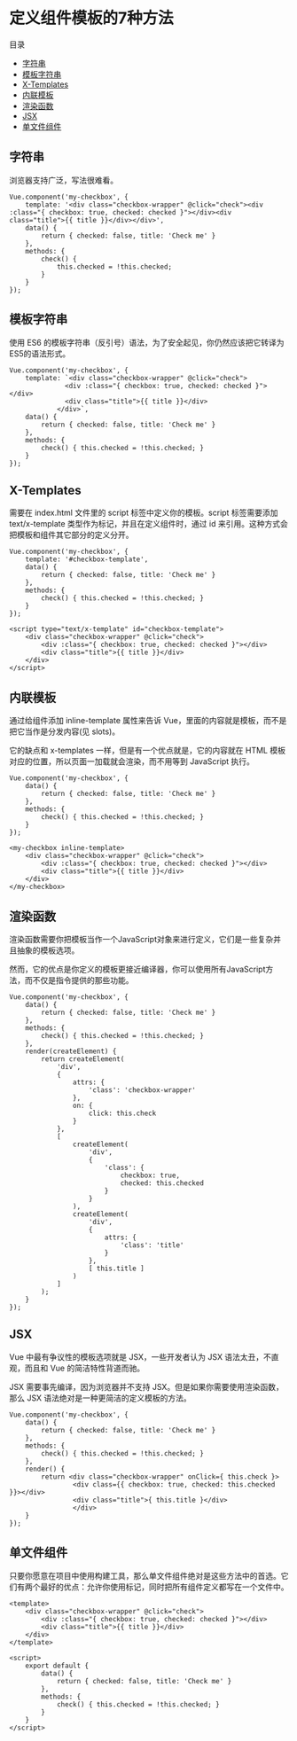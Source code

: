 # 定义组件模板的7种方法

目录

- [字符串](#字符串)
- [模板字符串](#模板字符串)
- [X-Templates](#x-templates)
- [内联模板](#内联模板)
- [渲染函数](#渲染函数)
- [JSX](#jsx)
- [单文件组件](#单文件组件)

## 字符串

浏览器支持广泛，写法很难看。

```
Vue.component('my-checkbox', {
    template: '<div class="checkbox-wrapper" @click="check"><div :class="{ checkbox: true, checked: checked }"></div><div class="title">{{ title }}</div></div>',
    data() {
        return { checked: false, title: 'Check me' }
    },
    methods: {
        check() {
            this.checked = !this.checked;
        }
    }
});
```

## 模板字符串

使用 ES6 的模板字符串（反引号）语法，为了安全起见，你仍然应该把它转译为ES5的语法形式。

```
Vue.component('my-checkbox', {
    template: `<div class="checkbox-wrapper" @click="check">
              <div :class="{ checkbox: true, checked: checked }"></div>
              <div class="title">{{ title }}</div>
            </div>`,
    data() {
        return { checked: false, title: 'Check me' }
    },
    methods: {
        check() { this.checked = !this.checked; }
    }
});
```

## X-Templates

需要在 index.html 文件里的 script 标签中定义你的模板。script 标签需要添加 text/x-template 类型作为标记，并且在定义组件时，通过 id 来引用。这种方式会把模板和组件其它部分的定义分开。

```
Vue.component('my-checkbox', {
    template: '#checkbox-template',
    data() {
        return { checked: false, title: 'Check me' }
    },
    methods: {
        check() { this.checked = !this.checked; }
    }
});

<script type="text/x-template" id="checkbox-template">
    <div class="checkbox-wrapper" @click="check">
        <div :class="{ checkbox: true, checked: checked }"></div>
        <div class="title">{{ title }}</div>
    </div>
</script>
```

## 内联模板

通过给组件添加 inline-template 属性来告诉 Vue，里面的内容就是模板，而不是把它当作是分发内容(见 slots)。

它的缺点和 x-templates 一样，但是有一个优点就是，它的内容就在 HTML 模板对应的位置，所以页面一加载就会渲染，而不用等到 JavaScript 执行。

```
Vue.component('my-checkbox', {
    data() {
        return { checked: false, title: 'Check me' }
    },
    methods: {
        check() { this.checked = !this.checked; }
    }
});

<my-checkbox inline-template>
    <div class="checkbox-wrapper" @click="check">
        <div :class="{ checkbox: true, checked: checked }"></div>
        <div class="title">{{ title }}</div>
    </div>
</my-checkbox>
```

## 渲染函数

渲染函数需要你把模板当作一个JavaScript对象来进行定义，它们是一些复杂并且抽象的模板选项。

然而，它的优点是你定义的模板更接近编译器，你可以使用所有JavaScript方法，而不仅是指令提供的那些功能。

```
Vue.component('my-checkbox', {
    data() {
        return { checked: false, title: 'Check me' }
    },
    methods: {
        check() { this.checked = !this.checked; }
    },
    render(createElement) {
        return createElement(
            'div',
            {
                attrs: {
                    'class': 'checkbox-wrapper'
                },
                on: {
                    click: this.check
                }
            },
            [
                createElement(
                    'div',
                    {
                        'class': {
                            checkbox: true,
                            checked: this.checked
                        }
                    }
                ),
                createElement(
                    'div',
                    {
                        attrs: {
                            'class': 'title'
                        }
                    },
                    [ this.title ]
                )
            ]
        );
    }
});
```

## JSX

Vue 中最有争议性的模板选项就是 JSX，一些开发者认为 JSX 语法太丑，不直观，而且和 Vue 的简洁特性背道而驰。

JSX 需要事先编译，因为浏览器并不支持 JSX。但是如果你需要使用渲染函数，那么 JSX 语法绝对是一种更简洁的定义模板的方法。

```
Vue.component('my-checkbox', {
    data() {
        return { checked: false, title: 'Check me' }
    },
    methods: {
        check() { this.checked = !this.checked; }
    },
    render() {
        return <div class="checkbox-wrapper" onClick={ this.check }>
                <div class={{ checkbox: true, checked: this.checked }}></div>
                <div class="title">{ this.title }</div>
                </div>
    }
});
```

## 单文件组件

只要你愿意在项目中使用构建工具，那么单文件组件绝对是这些方法中的首选。它们有两个最好的优点：允许你使用标记，同时把所有组件定义都写在一个文件中。

```
<template>
    <div class="checkbox-wrapper" @click="check">
        <div :class="{ checkbox: true, checked: checked }"></div>
        <div class="title">{{ title }}</div>
    </div>
</template>

<script>
    export default {
        data() {
            return { checked: false, title: 'Check me' }
        },
        methods: {
            check() { this.checked = !this.checked; }
        }
    }
</script>
```